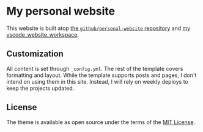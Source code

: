 # My personal website

This website is built atop [the `github/personal-website` repository](https://github.com/github/personal-website) and [my vscode_website_workspace](https://github.com/athackst/vscode_website_workspace).

## Customization

All content is set through `_config.yml`.  The rest of the template covers formatting and layout.  While the template supports posts and pages, I don't intend on using them in this site.  Instead, I will rely on weekly deploys to keep the projects updated.

## License

The theme is available as open source under the terms of the [MIT License](https://opensource.org/licenses/MIT).
